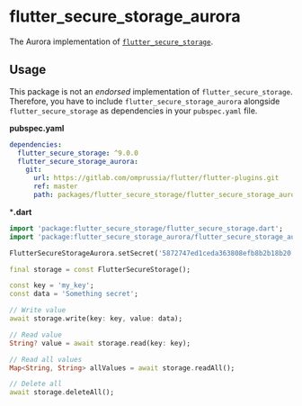# flutter_secure_storage_aurora

The Aurora implementation of [`flutter_secure_storage`](https://pub.dev/packages/flutter_secure_storage).

## Usage

This package is not an _endorsed_ implementation of `flutter_secure_storage`. 
Therefore, you have to include `flutter_secure_storage_aurora` alongside `flutter_secure_storage` as dependencies in your `pubspec.yaml` file.

**pubspec.yaml**

```yaml
dependencies:
  flutter_secure_storage: ^9.0.0
  flutter_secure_storage_aurora:
    git:
      url: https://gitlab.com/omprussia/flutter/flutter-plugins.git
      ref: master
      path: packages/flutter_secure_storage/flutter_secure_storage_aurora
```

***.dart**

```dart
import 'package:flutter_secure_storage/flutter_secure_storage.dart';
import 'package:flutter_secure_storage_aurora/flutter_secure_storage_aurora.dart';

FlutterSecureStorageAurora.setSecret('5872747ed1ceda363808efb8b2b18b20');

final storage = const FlutterSecureStorage();

const key = 'my_key';
const data = 'Something secret';

// Write value
await storage.write(key: key, value: data);

// Read value
String? value = await storage.read(key: key);

// Read all values
Map<String, String> allValues = await storage.readAll();

// Delete all
await storage.deleteAll();
```
